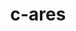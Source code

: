 ---
title: "c-ares"
layout: cache
categories: [package, develop-2023-09-24]
meta: {"versions": ["1.15.0"], "compilers": ["apple-clang@=14.0.0", "gcc@=11.3.0"], "oss": ["ubuntu22.04", "ventura"], "platforms": ["darwin", "linux"], "targets": ["aarch64", "x86_64_v3"], "stacks": ["ml-darwin-aarch64-mps", "ml-linux-x86_64-cpu", "ml-linux-x86_64-cuda", "ml-linux-x86_64-rocm", "root"], "num_specs": 2, "num_specs_by_stack": {"root": 2, "ml-darwin-aarch64-mps": 1, "ml-linux-x86_64-cuda": 1, "ml-linux-x86_64-cpu": 1, "ml-linux-x86_64-rocm": 1}}
spec_details: [{"hash": "hsprrfnruecmm3xmt3wyz3ygp3uiumuw", "compiler": "apple-clang@=14.0.0", "versions": ["1.15.0"], "os": "ventura", "platform": "darwin", "target": "aarch64", "variants": ["build_system=cmake", "build_type=Release", "generator=make", "~ipo"], "stacks": ["root", "ml-darwin-aarch64-mps"], "size": "-", "tarball": "https://binaries.spack.io/releases/develop-2023-09-24/build_cache/darwin-ventura-aarch64/apple-clang-14.0.0/c-ares-1.15.0/darwin-ventura-aarch64-apple-clang-14.0.0-c-ares-1.15.0-hsprrfnruecmm3xmt3wyz3ygp3uiumuw.spack"}, {"hash": "3qtyyjph3jvggjoj5gcw54wufkxe2jrk", "compiler": "gcc@=11.3.0", "versions": ["1.15.0"], "os": "ubuntu22.04", "platform": "linux", "target": "x86_64_v3", "variants": ["build_system=cmake", "build_type=Release", "generator=make", "~ipo"], "stacks": ["ml-linux-x86_64-cuda", "ml-linux-x86_64-cpu", "root", "ml-linux-x86_64-rocm"], "size": "-", "tarball": "https://binaries.spack.io/releases/develop-2023-09-24/build_cache/linux-ubuntu22.04-x86_64_v3/gcc-11.3.0/c-ares-1.15.0/linux-ubuntu22.04-x86_64_v3-gcc-11.3.0-c-ares-1.15.0-3qtyyjph3jvggjoj5gcw54wufkxe2jrk.spack"}]
---